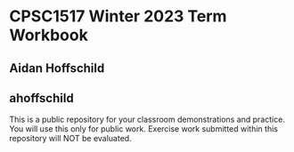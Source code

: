 # CPSC1517 Winter 2023 Term Workbook

## Aidan Hoffschild

## ahoffschild

This is a public repository for your classroom demonstrations and practice. You will use this only for public work. Exercise work submitted within this repository will NOT be evaluated.
